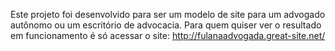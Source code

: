 Este projeto foi desenvolvido para ser um modelo de site para um advogado autônomo ou um escritório de advocacia.
Para quem quiser ver o resultado em funcionamento é só acessar o site: http://fulanaadvogada.great-site.net/
